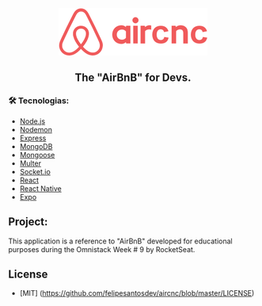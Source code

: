 <p align="center">
  <img src="https://github.com/felipesantosdev/aircnc/blob/master/mobile/src/assets/logo@2x.png?raw=true" />
</p>

<h2 align="center">The "AirBnB" for Devs.</h2>

### 🛠 Tecnologias:

- [Node.js](https://nodejs.org/en/)
- [Nodemon](https://nodemon.io/)
- [Express](https://expressjs.com/)
- [MongoDB](https://www.mongodb.com/)
- [Mongoose](https://mongoosejs.com/)
- [Multer](https://github.com/expressjs/multer)
- [Socket.io](https://https://socket.io/)
- [React](https://reactjs.org/)
- [React Native](https://reactnative.dev/)
- [Expo](https://expo.io/)

## Project:
This application is a reference to "AirBnB" developed for educational purposes during the Omnistack Week # 9 by RocketSeat.

## License
- [MIT] (https://github.com/felipesantosdev/aircnc/blob/master/LICENSE)
